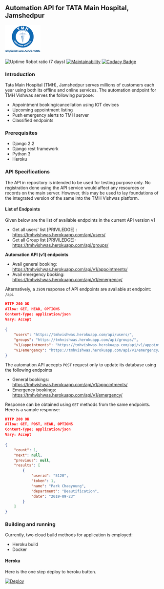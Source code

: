 ## Automation API for TATA Main Hospital, Jamshedpur
![TATA MAIN HOSPITAL](misc/logo-tms.jpg)

![Uptime Robot ratio (7 days)](https://img.shields.io/uptimerobot/ratio/7/m783289622-71476ce2d00325edee2d7495)
[![Maintainability](https://api.codeclimate.com/v1/badges/f942be51da89cf14b080/maintainability)](https://codeclimate.com/github/Biswajee/TMH_AutomationAPI/maintainability)
[![Codacy Badge](https://api.codacy.com/project/badge/Grade/58bb125602924e1c9df28ead81b0e526)](https://app.codacy.com/app/Biswajee/TMH_AutomationAPI?utm_source=github.com&utm_medium=referral&utm_content=Biswajee/TMH_AutomationAPI&utm_campaign=Badge_Grade_Dashboard)

### Introduction

Tata Main Hospital (TMH), Jamshedpur serves millions of customers each year using both its offline and online services. The automation endpoint for TMH Vishwas serves the following purpose:

+ Appointment booking/cancellation using IOT devices
+ Upcoming appointment listing
+ Push emergency alerts to TMH server  
+ Classified endpoints

### Prerequisites

+ Django 2.2
+ Django rest framework
+ Python 3
+ Heroku

### API Specifications

The API in repository is intended to be used for testing purpose only. No registration done using the API service would affect any resources or records on the main server. However, this may be used to lay foundations of the integrated version of the same into the TMH Vishwas platform.

#### List of Endpoints

Given below are the list of available endpoints in the current API version v1
+ Get all users' list [PRIVILEDGE] : https://tmhvishwas.herokuapp.com/api/users/
+ Get all Group list [PRIVILEDGE]: https://tmhvishwas.herokuapp.com/api/groups/

**Automation API (v1) endpoints**
+ Avail general booking: https://tmhvishwas.herokuapp.com/api/v1/appointments/
+ Avail emergency booking: https://tmhvishwas.herokuapp.com/api/v1/emergency/

Alternatively, a `JSON` response of API endpoints are available at endpoint: `/api`

```JSON
HTTP 200 OK
Allow: GET, HEAD, OPTIONS
Content-Type: application/json
Vary: Accept

{
    "users": "https://tmhvishwas.herokuapp.com/api/users/",
    "groups": "https://tmhvishwas.herokuapp.com/api/groups/",
    "v1/appointments": "https://tmhvishwas.herokuapp.com/api/v1/appointments/",
    "v1/emergency": "https://tmhvishwas.herokuapp.com/api/v1/emergency/"
}
```
The automation API accepts `POST` request only to update its database using the following endpoints

+ General bookings: https://tmhvishwas.herokuapp.com/api/v1/appointments/
+ Emergency bookings: https://tmhvishwas.herokuapp.com/api/v1/emergency/


Response can be obtained using `GET` methods from the same endpoints. Here is a sample response:

```JSON
HTTP 200 OK
Allow: GET, POST, HEAD, OPTIONS
Content-Type: application/json
Vary: Accept

{
    "count": 1,
    "next": null,
    "previous": null,
    "results": [
        {
            "userid": "5120",
            "token": 1,
            "name": "Park Chaeyoung",
            "department": "Beautification",
            "date": "2019-09-23"
        }
    ]
}
```

### Building and running

Currently, two cloud build methods for application is employed:
+ Heroku build
+ Docker

#### Heroku

Here is the one step deploy to heroku button.

[![Deploy](https://www.herokucdn.com/deploy/button.png)](https://heroku.com/deploy)


